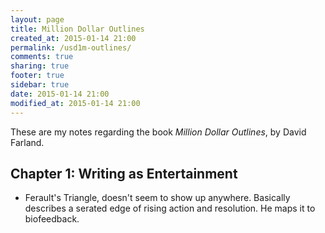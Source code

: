 ```yaml
---
layout: page
title: Million Dollar Outlines
created_at: 2015-01-14 21:00
permalink: /usd1m-outlines/
comments: true
sharing: true
footer: true
sidebar: true
date: 2015-01-14 21:00
modified_at: 2015-01-14 21:00
---
```


These are my notes regarding the book *Million Dollar Outlines*, by David Farland.

## Chapter 1: Writing as Entertainment

* Ferault's Triangle, doesn't seem to show up anywhere. Basically describes a serated edge of rising action and resolution. He maps it to biofeedback.